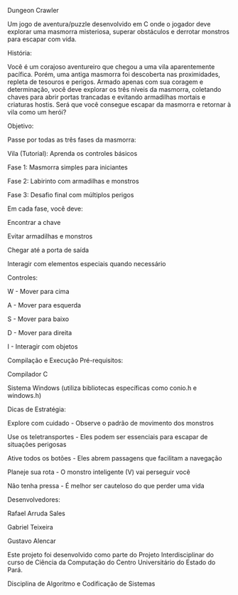 Dungeon Crawler

Um jogo de aventura/puzzle desenvolvido em C onde o jogador deve explorar uma masmorra misteriosa, superar obstáculos e derrotar monstros para escapar com vida.

História:

Você é um corajoso aventureiro que chegou a uma vila aparentemente pacífica. Porém, uma antiga masmorra foi descoberta nas proximidades, repleta de tesouros e perigos. Armado apenas com sua coragem e determinação, você deve explorar os três níveis da masmorra, coletando chaves para abrir portas trancadas e evitando armadilhas mortais e criaturas hostis.
Será que você consegue escapar da masmorra e retornar à vila como um herói?

Objetivo:

Passe por todas as três fases da masmorra:

Vila (Tutorial): Aprenda os controles básicos


Fase 1: Masmorra simples para iniciantes

Fase 2: Labirinto com armadilhas e monstros

Fase 3: Desafio final com múltiplos perigos

Em cada fase, você deve:

Encontrar a chave

Evitar armadilhas e monstros

Chegar até a porta de saída

Interagir com elementos especiais quando necessário

Controles:

W - Mover para cima

A - Mover para esquerda

S - Mover para baixo

D - Mover para direita

I - Interagir com objetos

Compilação e Execução Pré-requisitos:

Compilador C

Sistema Windows (utiliza bibliotecas específicas como conio.h e windows.h)

Dicas de Estratégia:

Explore com cuidado - Observe o padrão de movimento dos monstros

Use os teletransportes - Eles podem ser essenciais para escapar de situações perigosas

Ative todos os botões - Eles abrem passagens que facilitam a navegação

Planeje sua rota - O monstro inteligente (V) vai perseguir você

Não tenha pressa - É melhor ser cauteloso do que perder uma vida

Desenvolvedores:

Rafael Arruda Sales

Gabriel Teixeira

Gustavo Alencar

Este projeto foi desenvolvido como parte do Projeto Interdisciplinar do curso de Ciência da Computação do Centro Universitário do Estado do Pará.

Disciplina de Algoritmo e Codificação de Sistemas
